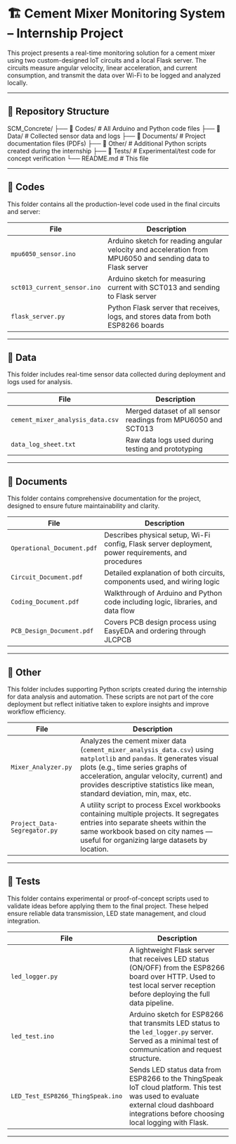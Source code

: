 # 🏗️ Cement Mixer Monitoring System – Internship Project

This project presents a real-time monitoring solution for a cement mixer using two custom-designed IoT circuits and a local Flask server. The circuits measure angular velocity, linear acceleration, and current consumption, and transmit the data over Wi-Fi to be logged and analyzed locally.

---

## 📁 Repository Structure

SCM_Concrete/
├── 📁 Codes/ # All Arduino and Python code files
├── 📁 Data/ # Collected sensor data and logs
├── 📁 Documents/ # Project documentation files (PDFs)
├── 📁 Other/ # Additional Python scripts created during the internship
├── 📁 Tests/ # Experimental/test code for concept verification
└── README.md # This file

---

## 📂 Codes

This folder contains all the production-level code used in the final circuits and server:

| File | Description |
|------|-------------|
| `mpu6050_sensor.ino` | Arduino sketch for reading angular velocity and acceleration from MPU6050 and sending data to Flask server |
| `sct013_current_sensor.ino` | Arduino sketch for measuring current with SCT013 and sending to Flask server |
| `flask_server.py` | Python Flask server that receives, logs, and stores data from both ESP8266 boards |

---

## 📂 Data

This folder includes real-time sensor data collected during deployment and logs used for analysis.

| File | Description |
|------|-------------|
| `cement_mixer_analysis_data.csv` | Merged dataset of all sensor readings from MPU6050 and SCT013 |
| `data_log_sheet.txt` | Raw data logs used during testing and prototyping |

---

## 📂 Documents

This folder contains comprehensive documentation for the project, designed to ensure future maintainability and clarity.

| File | Description |
|------|-------------|
| `Operational_Document.pdf` | Describes physical setup, Wi-Fi config, Flask server deployment, power requirements, and procedures |
| `Circuit_Document.pdf` | Detailed explanation of both circuits, components used, and wiring logic |
| `Coding_Document.pdf` | Walkthrough of Arduino and Python code including logic, libraries, and data flow |
| `PCB_Design_Document.pdf` | Covers PCB design process using EasyEDA and ordering through JLCPCB |

---

## 📂 Other

This folder includes supporting Python scripts created during the internship for data analysis and automation. These scripts are not part of the core deployment but reflect initiative taken to explore insights and improve workflow efficiency.

| File | Description |
|------|-------------|
| `Mixer_Analyzer.py` | Analyzes the cement mixer data (`cement_mixer_analysis_data.csv`) using `matplotlib` and `pandas`. It generates visual plots (e.g., time series graphs of acceleration, angular velocity, current) and provides descriptive statistics like mean, standard deviation, min, max, etc. |
| `Project_Data-Segregator.py` | A utility script to process Excel workbooks containing multiple projects. It segregates entries into separate sheets within the same workbook based on city names — useful for organizing large datasets by location. |

---

## 📂 Tests

This folder contains experimental or proof-of-concept scripts used to validate ideas before applying them to the final project. These helped ensure reliable data transmission, LED state management, and cloud integration.

| File | Description |
|------|-------------|
| `led_logger.py` | A lightweight Flask server that receives LED status (ON/OFF) from the ESP8266 board over HTTP. Used to test local server reception before deploying the full data pipeline. |
| `led_test.ino` | Arduino sketch for ESP8266 that transmits LED status to the `led_logger.py` server. Served as a minimal test of communication and request structure. |
| `LED_Test_ESP8266_ThingSpeak.ino` | Sends LED status data from ESP8266 to the ThingSpeak IoT cloud platform. This test was used to evaluate external cloud dashboard integrations before choosing local logging with Flask. |

---

